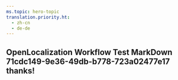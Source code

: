 ```yaml
---
ms.topic: hero-topic
translation.priority.ht: 
  - zh-cn
  - de-de
---
```

## OpenLocalization Workflow Test MarkDown 71cdc149-9e36-49db-b778-723a02477e17 thanks!
